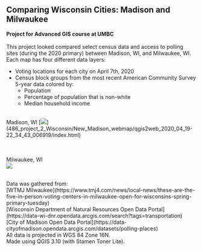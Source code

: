 ## Comparing Wisconsin Cities: Madison and Milwaukee
**Project for Advanced GIS course at UMBC**
<br><br>
This project looked compared select census data and access to polling sites (during the 2020 primary) between Madison, WI, and Milwaukee, WI.  
Each map has four different data layers:  
 <ul>
  <li>Voting locations for each city on April 7th, 2020</li>
  <li>Census block groups from the most recent American Community Survey 5-year data colored by:
    <ul>
      <li>Population</li>
      <li>Percentage of population that is non-white</li>
      <li>Median household income</li>
    </ul>
  </li>
</ul> 
<br>
Madison, WI  
[<image src="../486_project_2_Wisconsin/images/Madison_webmap_thumbnail.PNG?raw=true"/>](486_project_2_Wisconsin/New_Madison_webmap/qgis2web_2020_04_19-22_34_43_006919/index.html)

<br><br>
Milwaukee, WI  
[<image src="../486_project_2_Wisconsin/images/Milwaukee_webmap_thumbnail.PNG?raw=true"/>](486_project_2_Wisconsin/New_Madison_webmap/qgis2web_2020_04_19-22_34_43_006919/index.html)

<br>
Data was gathered from:
<br>
[WTMJ Milwaukee](https://www.tmj4.com/news/local-news/these-are-the-five-in-person-voting-centers-in-milwaukee-open-for-wisconsins-spring-primary-tuesday)
<br>
[Wisconsin Department of Natural Resources Open Data Portal](https://data-wi-dnr.opendata.arcgis.com/search?tags=transportation)
<br> 
[City of Madison Open Data Portal](https://data-cityofmadison.opendata.arcgis.com/datasets/polling-places)
<br>
All data is projected in WGS 84 Zone 16N.
<br>
Made using QGIS 3.10 (with Stamen Toner Lite).
